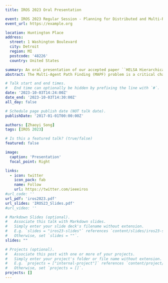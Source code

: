 ```yaml
---
title: IROS 2023 Oral Presentation

event: IROS 2023 Regular Session - Planning for Distributed and Multi-Robot Systems II
event_url: https://example.org

location: Huntington Place
address:
  street: 1 Washington Boulevard
  city: Detroit
  region: MI
  postcode: '48226'
  country: United States

summary: An oral presentation of our accepted paper ``HELSA Hierarchical Reinforcement Learning with Spatiotemporal Abstraction for Large-Scale Multi-Agent Path Finding''.
abstract: The Multi-Agent Path Finding (MAPF) problem is a critical challenge in dynamic multi-robot systems. Recent studies have revealed that multi-agent reinforcement learning (MARL) is a promising approach to solving MAPF problems in a fully decentralized manner. However, as the size of the multirobot system increases, sample inefﬁciency becomes a major impediment to learning-based methods. This paper presents a hierarchical reinforcement learning (HRL) framework for large-scale multi-agent path ﬁnding, featuring applying spatial and temporal abstraction to capture intermediate reward and thus encourage efﬁcient exploration. Speciﬁcally, we introduce a meta controller that partitions the map into interconnected regions and optimizes agents’ region-wise paths towards globally better solutions. Additionally, we design a lower-level controller that efﬁciently solves each sub-problem by incorporating heuristic guidance and an inter-agent communication mechanism with RL-based policies. Our empirical results on test instances of various scales demonstrate that our method outperforms existing approaches in terms of both success rate and makespan.

# Talk start and end times.
#   End time can optionally be hidden by prefixing the line with `#`.
date: '2023-10-03T14:24:00Z'
date_end: '2023-10-03T14:30:00Z'
all_day: false

# Schedule page publish date (NOT talk date).
publishDate: '2017-01-01T00:00:00Z'

authors: [Zhaoyi Song]
tags: [IROS 2023]

# Is this a featured talk? (true/false)
featured: false

image:
  caption: 'Presentation'
  focal_point: Right

links:
  - icon: twitter
    icon_pack: fab
    name: Follow
    url: https://twitter.com/ieeeiros
#url_code: ''
url_pdf: 'iros2023.pdf'
url_slides: 'IROS23_Slides.pdf'
#url_video: ''

# Markdown Slides (optional).
#   Associate this talk with Markdown slides.
#   Simply enter your slide deck's filename without extension.
#   E.g. `slides = "iros23-slides"` references `content/slides/iros23-slides.md`.
#   Otherwise, set `slides = ""`.
slides: ""

# Projects (optional).
#   Associate this post with one or more of your projects.
#   Simply enter your project's folder or file name without extension.
#   E.g. `projects = ["internal-project"]` references `content/project/deep-learning/index.md`.
#   Otherwise, set `projects = []`.
projects: []
---
```

